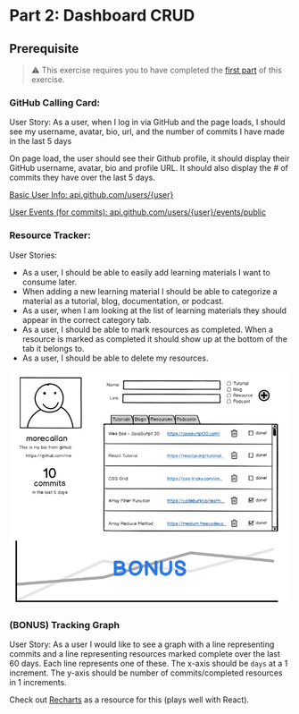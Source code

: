 # Part 2: Dashboard CRUD
## Prerequisite

> :warning: This exercise requires you to have completed the [first part](./part1.md) of this exercise.

### GitHub Calling Card:

User Story: As a user, when I log in via GitHub and the page loads, I should see my username, avatar, bio, url, and the number of commits I have made in the last 5 days

On page load, the user should see their Github profile, it should display their GitHub username, avatar, bio and profile URL. It should also display the # of commits they have over the last 5 days.

[Basic User Info: api.github.com/users/{user}](https://developer.github.com/v3/users/)

[User Events (for commits): api.github.com/users/{user}/events/public](https://developer.github.com/v3/activity/events/#list-events-performed-by-a-user)

### Resource Tracker:
User Stories:
* As a user, I should be able to easily add learning materials I want to consume later.
* When adding a new learning material I should be able to categorize a material as a tutorial, blog, documentation, or podcast.
* As a user, when I am looking at the list of learning materials they should appear in the correct category tab.
* As a user, I should be able to mark resources as completed.  When a resource is marked as completed it should show up at the bottom of the tab it belongs to.
* As a user, I should be able to delete my resources.

![Mock Up](./NSS_DeveloperPortal.png)

### (BONUS) Tracking Graph
User Story: As a user I would like to see a graph with a line representing commits and a line representing resources marked complete over the last 60 days. Each line represents one of these. The x-axis should be `days` at a 1 increment. The y-axis should be number of commits/completed resources in 1 increments.

Check out [Recharts](http://recharts.org/en-US/) as a resource for this (plays well with React).
